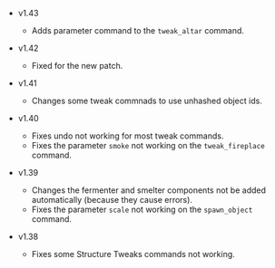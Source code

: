 - v1.43
  - Adds parameter command to the `tweak_altar` command.

- v1.42
  - Fixed for the new patch.

- v1.41
  - Changes some tweak commnads to use unhashed object ids.

- v1.40
  - Fixes undo not working for most tweak commands.
  - Fixes the parameter `smoke` not working on the `tweak_fireplace` command.

- v1.39
  - Changes the fermenter and smelter components not be added automatically (because they cause errors).
  - Fixes the parameter `scale` not working on the `spawn_object` command.

- v1.38
  - Fixes some Structure Tweaks commands not working.
